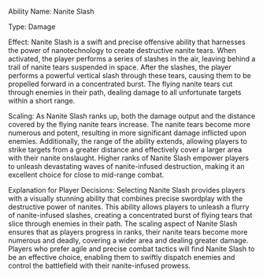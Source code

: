 Ability Name: Nanite Slash

Type: Damage

Effect: Nanite Slash is a swift and precise offensive ability that harnesses the power of nanotechnology to create destructive nanite tears. When activated, the player performs a series of slashes in the air, leaving behind a trail of nanite tears suspended in space. After the slashes, the player performs a powerful vertical slash through these tears, causing them to be propelled forward in a concentrated burst. The flying nanite tears cut through enemies in their path, dealing damage to all unfortunate targets within a short range.

Scaling: As Nanite Slash ranks up, both the damage output and the distance covered by the flying nanite tears increase. The nanite tears become more numerous and potent, resulting in more significant damage inflicted upon enemies. Additionally, the range of the ability extends, allowing players to strike targets from a greater distance and effectively cover a larger area with their nanite onslaught. Higher ranks of Nanite Slash empower players to unleash devastating waves of nanite-infused destruction, making it an excellent choice for close to mid-range combat.

Explanation for Player Decisions: Selecting Nanite Slash provides players with a visually stunning ability that combines precise swordplay with the destructive power of nanites. This ability allows players to unleash a flurry of nanite-infused slashes, creating a concentrated burst of flying tears that slice through enemies in their path. The scaling aspect of Nanite Slash ensures that as players progress in ranks, their nanite tears become more numerous and deadly, covering a wider area and dealing greater damage. Players who prefer agile and precise combat tactics will find Nanite Slash to be an effective choice, enabling them to swiftly dispatch enemies and control the battlefield with their nanite-infused prowess.